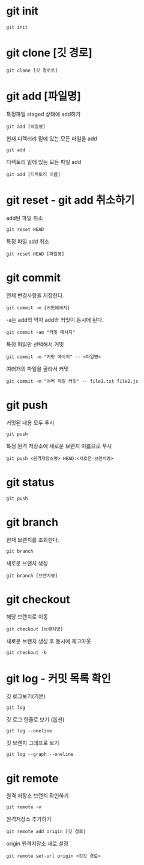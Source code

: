 # git init

```
git init
```


# git clone [깃 경로]

```
git clone [깃 경로로]
```

# git add [파일명]

특정파일 staged 상태에 add하기

```
git add [파일명]
```

현재 디렉터리 밑에 있는 모든 파일을 add

```
git add .
```

디렉토리 밑에 있는 모든 파일 add

```
git add [디렉토리 이름]
```

# git reset - git add 취소하기

add된 파일 취소

```
git reset HEAD
```

특정 파일 add 취소

```
git reset HEAD [파일명]
```

# git commit

전체 변경사항을 저장한다.

```
git commit -m [커밋메세지]
```

-a는 add의 약자
add와 커밋이 동시에 된다.

```
git commit -am "커밋 메시지"
```

특정 파일만 선택해서 커밋

```
git commit -m "커밋 메시지" -- <파일명>
```

여러개의 파일을 골라서 커밋

```
git commit -m "여러 파일 커밋" -- file1.txt file2.js
```

# git push

커밋된 내용 모두 푸시

```
git push
```

특정 원격 저장소에 새로운 브랜치 이름으로 푸시

```
git push <원격저장소명> HEAD:<새로운-브랜치명>
```

# git status

```
git push
```

# git branch

현재 브랜치를 조회한다.

```
git branch
```

새로운 브랜치 생성

```
git branch [브랜치명]
```

# git checkout

해당 브랜치로 이동

```
git checkout [브랜치명]
```

새로운 브랜치 생성 후 동시에 체크아웃

```
git checkout -b
```

# git log - 커밋 목록 확인

깃 로그보기(기본)

```
git log
```

깃 로그 한줄로 보기 (옵션)

```
git log --oneline
```

깃 브랜치 그래프로 보기

```
git log --graph --oneline
```

# git remote

원격 저장소 브랜치 확인하기

```
git remote -v
```

원격저장소 추가하기 
```
git remote add origin [깃 경로]
```

origin 원격저장소 새로 설정
```
git remote set-url origin <깃깃 경로>
```
